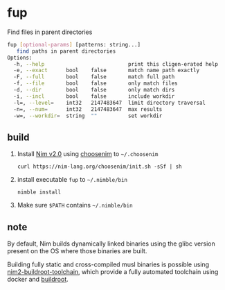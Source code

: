 
# fup

Find files in parent directories

```bash
fup [optional-params] [patterns: string...]
   find paths in parent directories
Options:
  -h, --help                           print this cligen-erated help
  -e, --exact      bool    false       match name path exactly
  -F, --full       bool    false       match full path
  -f, --file       bool    false       only match files
  -d, --dir        bool    false       only match dirs
  -i, --incl       bool    false       include workdir
  -l=, --level=    int32   2147483647  limit directory traversal
  -n=, --num=      int32   2147483647  max results
  -w=, --workdir=  string  ""          set workdir
```

## build

1. Install [Nim v2.0](https://nim-lang.org/blog/2023/08/01/nim-v20-released.html) using [choosenim](https://github.com/dom96/choosenim) to `~/.choosenim`
   
   `curl https://nim-lang.org/choosenim/init.sh -sSf | sh`

2. install executable `fup` to `~/.nimble/bin`
   
   `nimble install`

3. Make sure `$PATH` contains `~/.nimble/bin`


## note

By default, Nim builds dynamically linked binaries using the glibc version present on the OS where those binaries are built.

Building fully static and cross-compiled musl binaries is possible using [nim2-buildroot-toolchain](https://github.com/deephacks/nim2-buildroot-toolchain), which provide a fully automated toolchain using docker and [buildroot](https://buildroot.org/).
